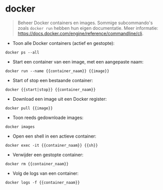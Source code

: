 # docker

> Beheer Docker containers en images.
> Sommige subcommando's zoals `docker run` hebben hun eigen documentatie.
> Meer informatie: <https://docs.docker.com/engine/reference/commandline/cli>.

- Toon alle Docker containers (actief en gestopte):

`docker ps --all`

- Start een container van een image, met een aangepaste naam:

`docker run --name {{container_naam}} {{image}}`

- Start of stop een bestaande container:

`docker {{start|stop}} {{container_naam}}`

- Download een image uit een Docker register:

`docker pull {{image}}`

- Toon reeds gedownloade images:

`docker images`

- Open een shell in een actieve container:

`docker exec -it {{container_naam}} {{sh}}`

- Verwijder een gestopte container:

`docker rm {{container_naam}}`

- Volg de logs van een container:

`docker logs -f {{container_naam}}`
